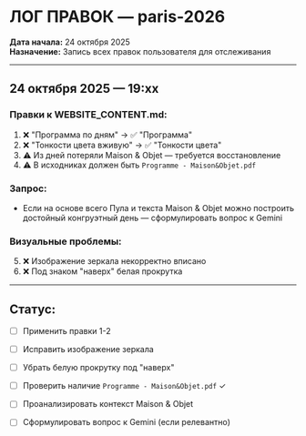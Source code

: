 # ЛОГ ПРАВОК — paris-2026

**Дата начала:** 24 октября 2025  
**Назначение:** Запись всех правок пользователя для отслеживания

---

## 24 октября 2025 — 19:xx

### Правки к WEBSITE_CONTENT.md:

1. ❌ "Программа по дням" → ✅ "Программа"
2. ❌ "Тонкости цвета вживую" → ✅ "Тонкости цвета"
3. ⚠️ Из дней потеряли Maison & Objet — требуется восстановление
4. ⚠️ В исходниках должен быть `Programme - Maison&Objet.pdf`

### Запрос:
- Если на основе всего Пула и текста Maison & Objet можно построить достойный конгруэтный день — сформулировать вопрос к Gemini

### Визуальные проблемы:
5. ❌ Изображение зеркала некорректно вписано
6. ❌ Под знаком "наверх" белая прокрутка

---

## Статус:
- [ ] Применить правки 1-2
- [ ] Исправить изображение зеркала
- [ ] Убрать белую прокрутку под "наверх"
- [ ] Проверить наличие `Programme - Maison&Objet.pdf` ✓
- [ ] Проанализировать контекст Maison & Objet
- [ ] Сформулировать вопрос к Gemini (если релевантно)

